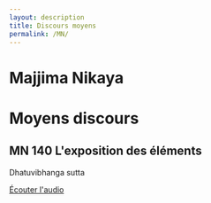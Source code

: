 ```yaml
---
layout: description
title: Discours moyens
permalink: /MN/
---
```




# Majjima Nikaya
# Moyens discours



## MN 140 L'exposition des éléments

Dhatuvibhanga sutta

[Écouter l'audio](/MN140_-_Exposition_des_Elements.mp3)

